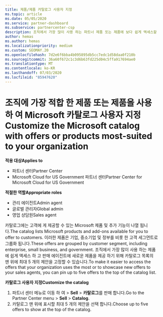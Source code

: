 ```yaml
---
title: 제품/제품 카탈로그 사용자 지정
ms.topic: article
ms.date: 05/05/2020
ms.service: partner-dashboard
ms.subservice: partnercenter-csp
description: 조직에서 가장 많이 사용 하는 파트너 제품 또는 제품에 보다 쉽게 액세스할 수 있도록 Microsoft 카탈로그를 사용자 지정 하는 방법을 알아봅니다.
author: hemas
ms.author: hemas
ms.localizationpriority: medium
ms.custom: SEOMAY.20
ms.openlocfilehash: 7d2e6f6bba4b095895db5cc7edc1d58daa0f210b
ms.sourcegitcommit: 36a60f672c1c3d6b63fd225d04c5ffa917694ae0
ms.translationtype: MT
ms.contentlocale: ko-KR
ms.lasthandoff: 07/03/2020
ms.locfileid: "85947620"
---
```

# <a name="customize-the-microsoft-catalog-with-offers-or-products-most-suited-to-your-organization"></a><span data-ttu-id="6620c-103">조직에 가장 적합 한 제품 또는 제품을 사용 하 여 Microsoft 카탈로그 사용자 지정</span><span class="sxs-lookup"><span data-stu-id="6620c-103">Customize the Microsoft catalog with offers or products most-suited to your organization</span></span>

<span data-ttu-id="6620c-104">**적용 대상**</span><span class="sxs-lookup"><span data-stu-id="6620c-104">**Applies to**</span></span>

-  <span data-ttu-id="6620c-105">파트너 센터</span><span class="sxs-lookup"><span data-stu-id="6620c-105">Partner Center</span></span>
-  <span data-ttu-id="6620c-106">Microsoft Cloud for US Government 파트너 센터</span><span class="sxs-lookup"><span data-stu-id="6620c-106">Partner Center for Microsoft Cloud for US Government</span></span>

<span data-ttu-id="6620c-107">**적절한 역할**</span><span class="sxs-lookup"><span data-stu-id="6620c-107">**Appropriate roles**</span></span>

- <span data-ttu-id="6620c-108">관리 에이전트</span><span class="sxs-lookup"><span data-stu-id="6620c-108">Admin agent</span></span>
- <span data-ttu-id="6620c-109">글로벌 관리자</span><span class="sxs-lookup"><span data-stu-id="6620c-109">Global admin</span></span>
- <span data-ttu-id="6620c-110">영업 상담원</span><span class="sxs-lookup"><span data-stu-id="6620c-110">Sales agent</span></span>

<span data-ttu-id="6620c-111">카탈로그에는 고객에 게 제공할 수 있는 Microsoft 제품 및 추가 기능이 나열 됩니다.</span><span class="sxs-lookup"><span data-stu-id="6620c-111">The catalog lists Microsoft products and add-ons available for you to offer to customers.</span></span> <span data-ttu-id="6620c-112">이러한 제품은 기업, 중소기업 및 정부를 비롯 한 고객 세그먼트로 그룹화 됩니다.</span><span class="sxs-lookup"><span data-stu-id="6620c-112">These offers are grouped by customer segment, including enterprise, small business, and government.</span></span> <span data-ttu-id="6620c-113">조직에서 가장 많이 사용 하는 제품에 쉽게 액세스 하 고 판매 에이전트에 새로운 제품을 제공 하기 위해 카탈로그 목록의 맨 위에 최대 5 개의 제안을 고정할 수 있습니다.</span><span class="sxs-lookup"><span data-stu-id="6620c-113">To make it easier to access the offers that your organization uses the most or to showcase new offers to your sales agents, you can pin up to five offers to the top of the catalog list.</span></span>

<span data-ttu-id="6620c-114">**카탈로그 사용자 지정**</span><span class="sxs-lookup"><span data-stu-id="6620c-114">**Customize the catalog**</span></span>

1.  <span data-ttu-id="6620c-115">파트너 센터 메뉴로 이동 하 여 &gt; **Sell** &gt; **카탈로그**를 판매 합니다.</span><span class="sxs-lookup"><span data-stu-id="6620c-115">Go to the Partner Center menu &gt; **Sell** &gt; **Catalog**.</span></span>
2.  <span data-ttu-id="6620c-116">카탈로그 맨 위에 표시할 최대 5 개의 제안을 선택 합니다.</span><span class="sxs-lookup"><span data-stu-id="6620c-116">Choose up to five offers to show at the top of the catalog.</span></span>
